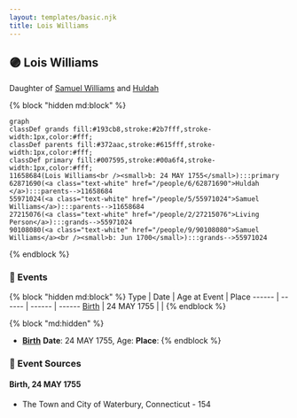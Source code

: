 ```yaml
---
layout: templates/basic.njk
title: Lois Williams
---
```

## 🟣 Lois Williams

Daughter of [Samuel Williams](/people/5/55971024) and [Huldah ](/people/6/62871690)

{% block "hidden md:block" %}
```mermaid
graph
classDef grands fill:#193cb8,stroke:#2b7fff,stroke-width:1px,color:#fff;
classDef parents fill:#372aac,stroke:#615fff,stroke-width:1px,color:#fff;
classDef primary fill:#007595,stroke:#00a6f4,stroke-width:1px,color:#fff;
11658684(Lois Williams<br /><small>b: 24 MAY 1755</small>):::primary
62871690(<a class="text-white" href="/people/6/62871690">Huldah </a>):::parents-->11658684
55971024(<a class="text-white" href="/people/5/55971024">Samuel Williams</a>):::parents-->11658684
27215076(<a class="text-white" href="/people/2/27215076">Living Person</a>):::grands-->55971024
90108080(<a class="text-white" href="/people/9/90108080">Samuel Williams</a><br /><small>b: Jun 1700</small>):::grands-->55971024
```
{% endblock %}

### 📆 Events

{% block "hidden md:block" %}
Type | Date | Age at Event | Place
------ | ------ | ------ | ------
[Birth](#event-event-2) | 24 MAY 1755 |  |
{% endblock %}

{% block "md:hidden" %}
- **[Birth](#event-event-2)**
**Date**: 24 MAY 1755, Age:
**Place**:
{% endblock %}

### 📰 Event Sources

#### <a id="event-event-2"></a> Birth, 24 MAY 1755
* The Town and City of Waterbury, Connecticut  - 154